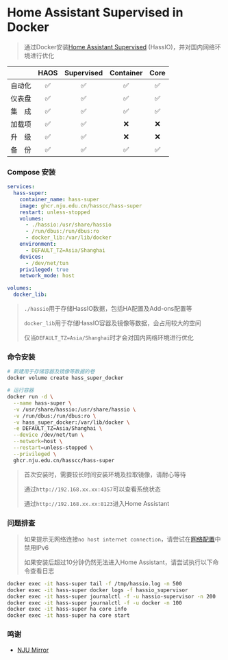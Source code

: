 # Home Assistant Supervised in Docker

> 通过Docker安装[Home Assistant Supervised](https://github.com/home-assistant/supervised-installer) (HassIO)，并对国内网络环境进行优化

| 　　　 | HAOS | Supervised | Container | Core |
|:-----:|:----:|:----------:|:---------:|:----:|
| 自动化 |  ✅  |     ✅     |     ✅    |  ✅  |
| 仪表盘 |  ✅  |     ✅     |     ✅    |  ✅  |
| 集　成 |  ✅  |     ✅     |     ✅    |  ✅  |
| 加载项 |  ✅  |     ✅     |     ❌    |  ❌  |
| 升　级 |  ✅  |     ✅     |     ❌    |  ❌  |
| 备　份 |  ✅  |     ✅     |     ✅    |  ✅  |


### Compose 安装

```yaml
services:
  hass-super:
    container_name: hass-super
    image: ghcr.nju.edu.cn/hasscc/hass-super
    restart: unless-stopped
    volumes:
      - ./hassio:/usr/share/hassio
      - /run/dbus:/run/dbus:ro
      - docker_lib:/var/lib/docker
    environment:
      - DEFAULT_TZ=Asia/Shanghai
    devices:
      - /dev/net/tun
    privileged: true
    network_mode: host

volumes:
  docker_lib:
```

> `./hassio`用于存储HassIO数据，包括HA配置及Add-ons配置等
> 
> `docker_lib`用于存储HassIO容器及镜像等数据，会占用较大的空间
> 
> 仅当`DEFAULT_TZ=Asia/Shanghai`时才会对国内网络环境进行优化


### 命令安装

```bash
# 新建用于存储容器及镜像等数据的卷
docker volume create hass_super_docker

# 运行容器
docker run -d \
  --name hass-super \
  -v /usr/share/hassio:/usr/share/hassio \
  -v /run/dbus:/run/dbus:ro \
  -v hass_super_docker:/var/lib/docker \
  -e DEFAULT_TZ=Asia/Shanghai \
  --device /dev/net/tun \
  --network=host \
  --restart=unless-stopped \
  --privileged \
  ghcr.nju.edu.cn/hasscc/hass-super
```

> 首次安装时，需要较长时间安装环境及拉取镜像，请耐心等待
> 
> 通过`http://192.168.xx.xx:4357`可以查看系统状态
> 
> 通过`http://192.168.xx.xx:8123`进入Home Assistant


### 问题排查

> 如果提示无网络连接`no host internet connection`，请尝试在[网络配置](https://my.home-assistant.io/redirect/network/)中禁用IPv6
> 
> 如果安装后超过10分钟仍然无法进入Home Assistant，请尝试执行以下命令查看日志

```bash
docker exec -it hass-super tail -f /tmp/hassio.log -n 500
docker exec -it hass-super docker logs -f hassio_supervisor
docker exec -it hass-super journalctl -f -u hassio-supervisor -n 200
docker exec -it hass-super journalctl -f -u docker -n 100
docker exec -it hass-super ha core info
docker exec -it hass-super ha core start
```


### 鸣谢
- [NJU Mirror](https://doc.nju.edu.cn/books/e1654/page/ghcr)
